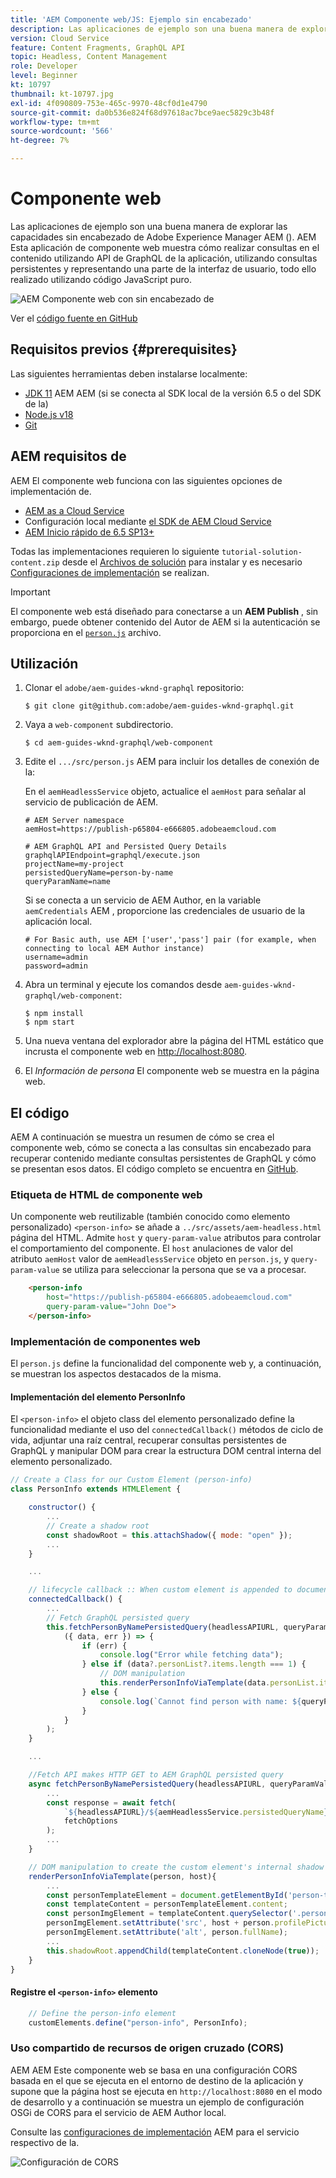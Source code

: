 ```yaml
---
title: 'AEM Componente web/JS: Ejemplo sin encabezado'
description: Las aplicaciones de ejemplo son una buena manera de explorar las capacidades sin encabezado de Adobe Experience Manager AEM (). AEM Esta aplicación Web Component/JS muestra cómo realizar consultas en el contenido mediante API de GraphQL de la aplicación de datos utilizando consultas persistentes.
version: Cloud Service
feature: Content Fragments, GraphQL API
topic: Headless, Content Management
role: Developer
level: Beginner
kt: 10797
thumbnail: kt-10797.jpg
exl-id: 4f090809-753e-465c-9970-48cf0d1e4790
source-git-commit: da0b536e824f68d97618ac7bce9aec5829c3b48f
workflow-type: tm+mt
source-wordcount: '566'
ht-degree: 7%

---
```


# Componente web

Las aplicaciones de ejemplo son una buena manera de explorar las capacidades sin encabezado de Adobe Experience Manager AEM (). AEM Esta aplicación de componente web muestra cómo realizar consultas en el contenido utilizando API de GraphQL de la aplicación, utilizando consultas persistentes y representando una parte de la interfaz de usuario, todo ello realizado utilizando código JavaScript puro.

![AEM Componente web con sin encabezado de](./assets/web-component/web-component.png)

Ver el [código fuente en GitHub](https://github.com/adobe/aem-guides-wknd-graphql/tree/main/web-component)

## Requisitos previos {#prerequisites}

Las siguientes herramientas deben instalarse localmente:

+ [JDK 11](https://experience.adobe.com/#/downloads/content/software-distribution/en/general.html?1_group.propertyvalues.property=.%2Fjcr%3Acontent%2Fmetadata%2Fdc%3AsoftwareType&amp;1_group.propertyvalues.operation=equals&amp;1_group.propertyvalues.0_values=software-type%3Atooling&amp;fulltext=Oracle%7E+JDK%7E+11%7E&amp;orderby=%40jcr%3Acontent%2Fjcr%3AlastModified&amp;orderby.sort=desc&amp;layout=list&amp;p.offset=0&amp;p.limit=14) AEM AEM (si se conecta al SDK local de la versión 6.5 o del SDK de la)
+ [Node.js v18](https://nodejs.org/en/)
+ [Git](https://git-scm.com/)

## AEM requisitos de

AEM El componente web funciona con las siguientes opciones de implementación de.

+ [AEM as a Cloud Service](https://experienceleague.adobe.com/docs/experience-manager-cloud-service/content/implementing/deploying/overview.html?lang=es)
+ Configuración local mediante [el SDK de AEM Cloud Service](https://experienceleague.adobe.com/docs/experience-manager-learn/cloud-service/local-development-environment-set-up/overview.html?lang=es)
+ [AEM Inicio rápido de 6.5 SP13+](https://experienceleague.adobe.com/docs/experience-manager-learn/foundation/development/set-up-a-local-aem-development-environment.html?lang=es?lang=es#install-local-aem-instances)

Todas las implementaciones requieren lo siguiente `tutorial-solution-content.zip` desde el [Archivos de solución](https://experienceleague.adobe.com/docs/experience-manager-learn/getting-started-with-aem-headless/graphql/multi-step/explore-graphql-api.html#solution-files) para instalar y es necesario [Configuraciones de implementación](../deployment/web-component.md) se realizan.


>[!IMPORTANT]
>
>El componente web está diseñado para conectarse a un __AEM Publish__ , sin embargo, puede obtener contenido del Autor de AEM si la autenticación se proporciona en el [`person.js`](https://github.com/adobe/aem-guides-wknd-graphql/blob/main/web-component/src/person.js#L11) archivo.

## Utilización

1. Clonar el `adobe/aem-guides-wknd-graphql` repositorio:

   ```shell
   $ git clone git@github.com:adobe/aem-guides-wknd-graphql.git
   ```

1. Vaya a `web-component` subdirectorio.

   ```shell
   $ cd aem-guides-wknd-graphql/web-component
   ```

1. Edite el `.../src/person.js` AEM para incluir los detalles de conexión de la:

   En el `aemHeadlessService` objeto, actualice el `aemHost` para señalar al servicio de publicación de AEM.

   ```plain
   # AEM Server namespace
   aemHost=https://publish-p65804-e666805.adobeaemcloud.com
   
   # AEM GraphQL API and Persisted Query Details
   graphqlAPIEndpoint=graphql/execute.json
   projectName=my-project
   persistedQueryName=person-by-name
   queryParamName=name
   ```

   Si se conecta a un servicio de AEM Author, en la variable `aemCredentials` AEM , proporcione las credenciales de usuario de la aplicación local.

   ```plain
   # For Basic auth, use AEM ['user','pass'] pair (for example, when connecting to local AEM Author instance)
   username=admin
   password=admin
   ```

1. Abra un terminal y ejecute los comandos desde `aem-guides-wknd-graphql/web-component`:

   ```shell
   $ npm install
   $ npm start
   ```

1. Una nueva ventana del explorador abre la página del HTML estático que incrusta el componente web en [http://localhost:8080](http://localhost:8080).
1. El _Información de persona_ El componente web se muestra en la página web.

## El código

AEM A continuación se muestra un resumen de cómo se crea el componente web, cómo se conecta a las consultas sin encabezado para recuperar contenido mediante consultas persistentes de GraphQL y cómo se presentan esos datos. El código completo se encuentra en [GitHub](https://github.com/adobe/aem-guides-wknd-graphql/tree/main/web-component).

### Etiqueta de HTML de componente web

Un componente web reutilizable (también conocido como elemento personalizado) `<person-info>` se añade a `../src/assets/aem-headless.html` página del HTML. Admite `host` y `query-param-value` atributos para controlar el comportamiento del componente. El `host` anulaciones de valor del atributo `aemHost` valor de `aemHeadlessService` objeto en `person.js`, y `query-param-value` se utiliza para seleccionar la persona que se va a procesar.

```html
    <person-info 
        host="https://publish-p65804-e666805.adobeaemcloud.com"
        query-param-value="John Doe">
    </person-info>
```

### Implementación de componentes web

El `person.js` define la funcionalidad del componente web y, a continuación, se muestran los aspectos destacados de la misma.

#### Implementación del elemento PersonInfo

El `<person-info>` el objeto class del elemento personalizado define la funcionalidad mediante el uso del `connectedCallback()` métodos de ciclo de vida, adjuntar una raíz central, recuperar consultas persistentes de GraphQL y manipular DOM para crear la estructura DOM central interna del elemento personalizado.

```javascript
// Create a Class for our Custom Element (person-info)
class PersonInfo extends HTMLElement {

    constructor() {
        ...
        // Create a shadow root
        const shadowRoot = this.attachShadow({ mode: "open" });
        ...
    }

    ...

    // lifecycle callback :: When custom element is appended to document
    connectedCallback() {
        ...
        // Fetch GraphQL persisted query
        this.fetchPersonByNamePersistedQuery(headlessAPIURL, queryParamValue).then(
            ({ data, err }) => {
                if (err) {
                    console.log("Error while fetching data");
                } else if (data?.personList?.items.length === 1) {
                    // DOM manipulation
                    this.renderPersonInfoViaTemplate(data.personList.items[0], host);
                } else {
                    console.log(`Cannot find person with name: ${queryParamValue}`);
                }
            }
        );
    }

    ...

    //Fetch API makes HTTP GET to AEM GraphQL persisted query
    async fetchPersonByNamePersistedQuery(headlessAPIURL, queryParamValue) {
        ...
        const response = await fetch(
            `${headlessAPIURL}/${aemHeadlessService.persistedQueryName}${encodedParam}`,
            fetchOptions
        );
        ...
    }

    // DOM manipulation to create the custom element's internal shadow DOM structure
    renderPersonInfoViaTemplate(person, host){
        ...
        const personTemplateElement = document.getElementById('person-template');
        const templateContent = personTemplateElement.content;
        const personImgElement = templateContent.querySelector('.person_image');
        personImgElement.setAttribute('src', host + person.profilePicture._path);
        personImgElement.setAttribute('alt', person.fullName);
        ...
        this.shadowRoot.appendChild(templateContent.cloneNode(true));
    }
}
```

#### Registre el `<person-info>` elemento

```javascript
    // Define the person-info element
    customElements.define("person-info", PersonInfo);
```

### Uso compartido de recursos de origen cruzado (CORS)

AEM AEM Este componente web se basa en una configuración CORS basada en el que se ejecuta en el entorno de destino de la aplicación y supone que la página host se ejecuta en `http://localhost:8080` en el modo de desarrollo y a continuación se muestra un ejemplo de configuración OSGi de CORS para el servicio de AEM Author local.

Consulte las [configuraciones de implementación](../deployment/web-component.md) AEM para el servicio respectivo de la.

![Configuración de CORS](assets/react-app/cross-origin-resource-sharing-configuration.png)
